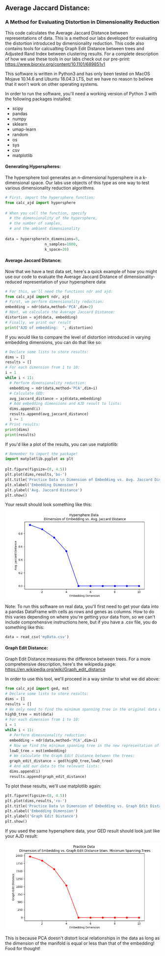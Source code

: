 ## Average Jaccard Distance:  
### A Method for Evaluating Distortion in Dimensionality Reduction

This code calculates the Average Jaccard Distance between representations of data.  This is a method our labs developed for evaluating the distortion introduced by dimensionality reduction. This code also contains tools for calcualting Graph Edit Distance between trees and Adjusted Rand Index between clustering results.  For a complete description of how we use these tools in our labs check out our pre-print:
https://www.biorxiv.org/content/10.1101/689851v1

This software is written in Python3 and has only been tested on MacOS Mojave 10.14.6 and Ubuntu
18.04.3 LTS, but we have no reason to believe that it won't work on other operating systems.

In order to run the software, you'll need a working version of Python 3 with the following packages installed:

- scipy
- pandas
- numpy
- sklearn
- umap-learn
- random
- os
- sys
- csv
- matplotlib

#### Generating Hyperspheres:

The hypersphere tool generates an n-dimensional hypersphere in a k-dimensional space.  Our labs use objects of this type as one way to test various dimensionality reduction algorithms.

```python
# First, import the hypersphere function:
from calc_ajd import hypersphere

# When you call the function, specify
  # the dimensionality of the hypersphere,
  # the number of samples,
  # and the ambient dimensionality

data = hypersphere(n_dimensions=5,
                  n_samples=1000,
                  k_space=20)

```

#### Average Jaccard Distance:

Now that we have a test data set, here's a quick example of how you might use our code to evaluate the Average Jaccard Distance of dimensionality-reduced representation of your hypersphere data:

```python
# For this, we'll need the functions ndr and ajd:
from calc_ajd import ndr, ajd
# First, we perform dimensionality reduction:
embedding = ndr(data,method='PCA',dim=2)
# Next, we calculate the Average Jaccard Distance:
distortion = ajd(data, embedding)
# Finally, we print our result
print("AJD of embedding:  ", distortion)
```

If you would like to compare the level of distortion introduced in varying embedding dimensions, you can do that like so:

```python
# Declare some lists to store results:
dims = []
results = []
# For each dimension from 1 to 10:
i = 1
while i < 11:
  # Perform dimensionality reduction:
  embedding = ndr(data,method='PCA',dim=i)
  # Calculate GED:
  avg_jaccard_distance = ajd(data,embedding)
  # Add embedding dimensions and AJD result to lists:
  dims.append(i)
  results.append(avg_jaccard_distance)
  i += 1
# Print results:
print(dims)
print(results)
```





If you'd like a plot of the results, you can use matplotlib:

```python
# Remember to import the package!
import matplotlib.pyplot as plt

plt.figure(figsize=(8, 4.5))
plt.plot(dims,results,'bo-')
plt.title('Practice Data \n Dimension of Embedding vs. Avg. Jaccard Distance')
plt.xlabel('Embedding Dimension')
plt.ylabel('Avg. Jaccard Distance')
plt.show()
```
Your result should look something like this:

![Image of AJD Result](sample_result_1.png)


Note: To run this software on real data, you'll first need to get your data into a pandas DataFrame with cells as rows and genes as columns.  How to do this varies depending on where you're getting your data from, so we can't include comprehensive instructions here, but if you have a .csv file, you do something like this:

```python
data = read_csv('myData.csv')
```
#### Graph Edit Distance:

Graph Edit Distance measures the difference between  trees.  For a more comprehensive description, here's the wikipedia page: https://en.wikipedia.org/wiki/Graph_edit_distance  

In order to use this tool, we'll proceed in a way similar to what we did above:

```python
from calc_ajd import ged, mst
# Declare some lists to store results:
dims = []
results = []
# We only need to find the minimum spanning tree in the original data once:
highD_tree = mst(data)  
# For each dimension from 1 to 10:
i = 1
while i < 11:
  # Perform dimesnionality reduction:
  embedding = ndr(data,method='PCA',dim=i)
  # Now we find the minimum spanning tree in the new representation of the data:
  lowD_tree = mst(embedding)
  # We calculate the Graph Edit Distance between the trees:
  graph_edit_distance = ged(highD_tree,lowD_tree)
  # And add our data to the relevant lists:
  dims.append(i)
  results.append(graph_edit_distance)
```

To plot these results, we'll use matplotlib again:

```python
plt.figure(figsize=(8, 4.5))
plt.plot(dims,results,'ro-')
plt.title('Practice Data \n Dimension of Embedding vs. Graph Edit Distance btwn. Minimum Spanning Trees')
plt.xlabel('Embedding Dimension')
plt.ylabel('Graph Edit Distance')
plt.show()
```

If you used the same hypersphere data, your GED result should look just like your AJD result:


![Image of GED Result](sample_result_2.png)

This is because PCA doesn't distort local relationships in the data as long as the dimension of the manifold is equal or less than that of the embedding!  Food for thought!
